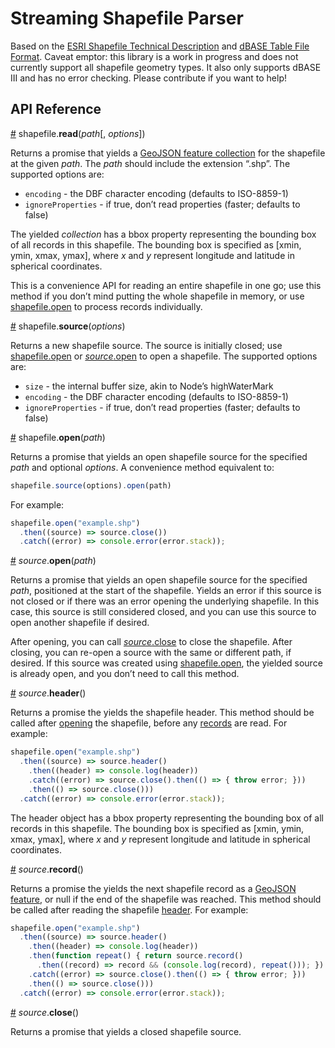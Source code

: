 # Streaming Shapefile Parser

Based on the [ESRI Shapefile Technical Description](http://www.esri.com/library/whitepapers/pdfs/shapefile.pdf) and [dBASE Table File Format](http://www.digitalpreservation.gov/formats/fdd/fdd000325.shtml). Caveat emptor: this library is a work in progress and does not currently support all shapefile geometry types. It also only supports dBASE III and has no error checking. Please contribute if you want to help!

## API Reference

<a name="read" href="#read">#</a> shapefile.<b>read</b>(<i>path</i>[, <i>options</i>])

Returns a promise that yields a [GeoJSON feature collection](http://geojson.org/geojson-spec.html#feature-collection-objects) for the shapefile at the given *path*. The *path* should include the extension “.shp”. The supported options are:

* `encoding` - the DBF character encoding (defaults to ISO-8859-1)
* `ignoreProperties` - if true, don’t read properties (faster; defaults to false)

The yielded *collection* has a bbox property representing the bounding box of all records in this shapefile. The bounding box is specified as [xmin, ymin, xmax, ymax], where *x* and *y* represent longitude and latitude in spherical coordinates.

This is a convenience API for reading an entire shapefile in one go; use this method if you don’t mind putting the whole shapefile in memory, or use <a href="#open">shapefile.open</a> to process records individually.

<a name="source" href="#source">#</a> shapefile.<b>source</b>(<i>options</i>)

Returns a new shapefile source. The source is initially closed; use [shapefile.open](#open) or [*source*.open](#source_open) to open a shapefile. The supported options are:

* `size` - the internal buffer size, akin to Node’s highWaterMark
* `encoding` - the DBF character encoding (defaults to ISO-8859-1)
* `ignoreProperties` - if true, don’t read properties (faster; defaults to false)

<a name="open" href="#open">#</a> shapefile.<b>open</b>(<i>path</i>)

Returns a promise that yields an open shapefile source for the specified *path* and optional *options*. A convenience method equivalent to:

```js
shapefile.source(options).open(path)
```

For example:

```js
shapefile.open("example.shp")
  .then((source) => source.close())
  .catch((error) => console.error(error.stack));
```

<a name="source_open" href="#source_open">#</a> <i>source</i>.<b>open</b>(<i>path</i>)

Returns a promise that yields an open shapefile source for the specified *path*, positioned at the start of the shapefile. Yields an error if this source is not closed or if there was an error opening the underlying shapefile. In this case, this source is still considered closed, and you can use this source to open another shapefile if desired.

After opening, you can call [*source*.close](#source_close) to close the shapefile. After closing, you can re-open a source with the same or different path, if desired. If this source was created using [shapefile.open](#open), the yielded source is already open, and you don’t need to call this method.

<a name="source_header" href="#source_header">#</a> <i>source</i>.<b>header</b>()

Returns a promise the yields the shapefile header. This method should be called after [opening](#source_open) the shapefile, before any [records](#source_record) are read. For example:

```js
shapefile.open("example.shp")
  .then((source) => source.header()
    .then((header) => console.log(header))
    .catch((error) => source.close().then(() => { throw error; }))
    .then(() => source.close()))
  .catch((error) => console.error(error.stack));
```

The header object has a bbox property representing the bounding box of all records in this shapefile. The bounding box is specified as [xmin, ymin, xmax, ymax], where *x* and *y* represent longitude and latitude in spherical coordinates.

<a name="source_record" href="#source_record">#</a> <i>source</i>.<b>record</b>()

Returns a promise the yields the next shapefile record as a [GeoJSON feature](http://geojson.org/geojson-spec.html#feature-objects), or null if the end of the shapefile was reached. This method should be called after reading the shapefile [header](#source_header). For example:

```js
shapefile.open("example.shp")
  .then((source) => source.header()
    .then((header) => console.log(header))
    .then(function repeat() { return source.record()
      .then((record) => record && (console.log(record), repeat())); })
    .catch((error) => source.close().then(() => { throw error; }))
    .then(() => source.close()))
  .catch((error) => console.error(error.stack));
```

<a name="source_close" href="#source_close">#</a> <i>source</i>.<b>close</b>()

Returns a promise that yields a closed shapefile source.
